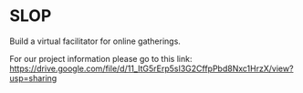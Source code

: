 # SLOP
Build a virtual facilitator for online gatherings. 

For our project information please go to this link: https://drive.google.com/file/d/11_ItG5rErp5sI3G2CffpPbd8Nxc1HrzX/view?usp=sharing
